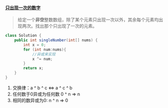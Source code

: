 #### [只出现一次的数字](https://leetcode-cn.com/problems/single-number/)

> 给定一个**非空**整数数组，除了某个元素只出现一次以外，其余每个元素均出现两次。找出那个只出现了一次的元素。

```java
class Solution {
    public int singleNumber(int[] nums) {
        int x = 0;
        for (int num:nums){
            //异或来实现
            x ^= num;
        }
        return x;
    }
}
```

1. 交换律：a ^ b ^ c <=> a ^ c ^ b
2. 任何数于0异或为任何数 0 ^ n => n
3. 相同的数异或为0: n ^ n => 0



